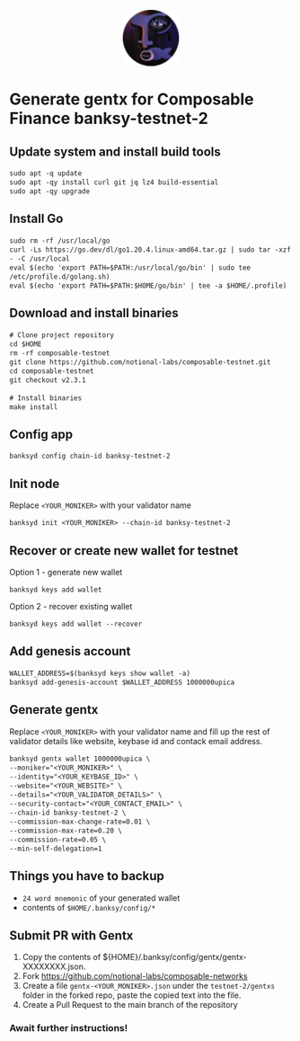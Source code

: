 <p style="font-size:14px" align="right">

<p align="center">
  <img height="100" height="auto" src="https://raw.githubusercontent.com/kj89/cosmos-images/main/logos/composable.png">
</p>

# Generate gentx for Composable Finance banksy-testnet-2

## Update system and install build tools
```
sudo apt -q update
sudo apt -qy install curl git jq lz4 build-essential
sudo apt -qy upgrade
```

## Install Go
```
sudo rm -rf /usr/local/go
curl -Ls https://go.dev/dl/go1.20.4.linux-amd64.tar.gz | sudo tar -xzf - -C /usr/local
eval $(echo 'export PATH=$PATH:/usr/local/go/bin' | sudo tee /etc/profile.d/golang.sh)
eval $(echo 'export PATH=$PATH:$HOME/go/bin' | tee -a $HOME/.profile)
```

## Download and install binaries
```
# Clone project repository
cd $HOME
rm -rf composable-testnet
git clone https://github.com/notional-labs/composable-testnet.git
cd composable-testnet
git checkout v2.3.1

# Install binaries
make install
```

## Config app
```
banksyd config chain-id banksy-testnet-2
```

## Init node
Replace `<YOUR_MONIKER>` with your validator name
```
banksyd init <YOUR_MONIKER> --chain-id banksy-testnet-2
```

## Recover or create new wallet for testnet
Option 1 - generate new wallet
```
banksyd keys add wallet
```

Option 2 - recover existing wallet
```
banksyd keys add wallet --recover
```

## Add genesis account
```
WALLET_ADDRESS=$(banksyd keys show wallet -a)
banksyd add-genesis-account $WALLET_ADDRESS 1000000upica
```

## Generate gentx
Replace `<YOUR_MONIKER>` with your validator name and fill up the rest of validator details like website, keybase id and contack email address.
```
banksyd gentx wallet 1000000upica \
--moniker="<YOUR_MONIKER>" \
--identity="<YOUR_KEYBASE_ID>" \
--website="<YOUR_WEBSITE>" \
--details="<YOUR_VALIDATOR_DETAILS>" \
--security-contact="<YOUR_CONTACT_EMAIL>" \
--chain-id banksy-testnet-2 \
--commission-max-change-rate=0.01 \
--commission-max-rate=0.20 \
--commission-rate=0.05 \
--min-self-delegation=1
```

## Things you have to backup
- `24 word mnemonic` of your generated wallet
- contents of `$HOME/.banksy/config/*`

## Submit PR with Gentx
1. Copy the contents of ${HOME}/.banksy/config/gentx/gentx-XXXXXXXX.json.
2. Fork https://github.com/notional-labs/composable-networks
3. Create a file `gentx-<YOUR_MONIKER>.json` under the `testnet-2/gentxs` folder in the forked repo, paste the copied text into the file.
4. Create a Pull Request to the main branch of the repository

### Await further instructions!
